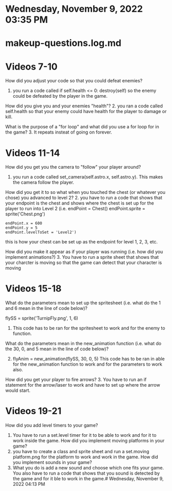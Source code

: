 # Wednesday, November  9, 2022 03:35 PM
 # makeup-questions.log.md

 # Videos 7-10

How did you adjust your code so that you could defeat enemies?
1. you run a code called if self.health <= 0: destroy(self) so the enemy could be defeated by the player in the game.

How did you give you and your enemies "health"?
2. you ran a code called self.health so that your enemy could have health for the player to damage or kill.

What is the purpose of a "for loop" and what did you use a for loop for in the game?
3. It repeats insteat of going on forever.

 # Videos 11-14

 How did you get you the camera to "follow" your player around?
1. you run a code called set_camera(self.astro.x, self.astro.y). This makes the camera follow the player.


How did you get it to so what when you touched the chest (or whatever you chose) you advanced to level 2?
2. you have to run a code that shows that your endpoint is the chest and shows where the chest is set up for the player to run into Level 2 (i.e. endPoint = Chest()
    endPoint.sprite = sprite('Chest.png')

    endPoint.x = 600
    endPoint.y = 5
    endPoint.levelToSet = 'Level2')
this is how your chest can be set up as the endpoint for level 1, 2, 3, etc.

How did you make it appear as if your player was running (i.e. how did you implement animations?)
3. You have to run a sprite sheet that shows that your charcter is moving so that the game can detect that your character is moving

# Videos 15-18

What do the parameters mean to set up the spritesheet (i.e. what do the 1 and 6 mean in the line of code below)?

flySS = sprite('TurnipFly.png', 1, 6) 
1. This code has to be ran for the spritesheet to work and for the enemy to function.

What do the parameters mean in the new_animation function (i.e. what do the 30, 0, and 5 mean in the line of code below)?

2. flyAnim = new_animation(flySS, 30, 0, 5) 
This code has to be ran in able for the new_animation function to work and for the parameters to work also.

How did you get your player to fire arrows?
3. You have to run an if statement for the arrow/laser to work and have to set up where the arrow would start.

# Videos 19-21

How did you add level timers to your game?
1. You have to run a set.level timer for it to be able to work and for it to work inside the game.
How did you implement moving platforms in your game?
2. you have to create a class and sprite sheet and run a set.moving platform.png for the platform to work and work in the game.
How did you implement sounds in your game?
3. What you do is add a new sound and choose which one fits your game. You also have to run a code that shows that you sound is detected by the game and for it ble to work in the game.# Wednesday, November  9, 2022 04:13 PM
